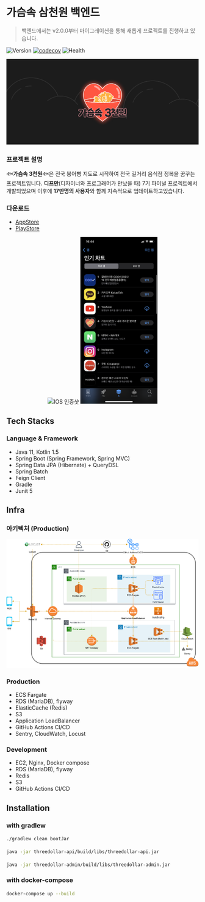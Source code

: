 # 가슴속 삼천원 백엔드
> 백엔드에서는 v2.0.0부터 마이그레이션을 통해 새롭게 프로젝트를 진행하고 있습니다.

![Version](https://img.shields.io/github/v/release/depromeet/3dollars-in-my-pocket-backend?include_prereleases)
[![codecov](https://codecov.io/gh/depromeet/3dollars-in-my-pocket-backend/branch/develop/graph/badge.svg?token=QZPVF6VGHA)](https://codecov.io/gh/depromeet/3dollars-in-my-pocket-backend)
![Health](https://img.shields.io/website?down_message=DOWN&style=flat-square&up_message=UP&url=https://threedollars.co.kr/ping)

![img.png](images/logo.png)

### 프로젝트 설명
🐟**가슴속 3천원**🐟은 전국 붕어빵 지도로 시작하여 전국 길거리 음식점 정복을 꿈꾸는 프로젝트입니다. **디프만**(디자이너와 프로그래머가 만났을 때) 7기 파이널 프로젝트에서 개발되었으며 이후에 **17만명의 사용자**와 함께 지속적으로 업데이트하고있습니다.

### 다운로드
- [AppStore](https://apps.apple.com/kr/app/%EA%B0%80%EC%8A%B4%EC%86%8D3%EC%B2%9C%EC%9B%90-%EB%82%98%EC%99%80-%EA%B0%80%EA%B9%8C%EC%9A%B4-%EB%B6%95%EC%96%B4%EB%B9%B5/id1496099467)
- [PlayStore](https://play.google.com/store/apps/details?id=com.zion830.threedollars)

<p align="center">
    <img src="https://user-images.githubusercontent.com/7058293/110067262-b179c700-7db6-11eb-8451-223956dca69d.jpg" width="40%" alt="IOS 인증샷"/>
    <img src="./images/appstore.png" width="40%" alt="IOS 인증샷">
</p>

## Tech Stacks
### Language & Framework
- Java 11, Kotlin 1.5
- Spring Boot (Spring Framework, Spring MVC)
- Spring Data JPA (Hibernate) + QueryDSL
- Spring Batch
- Feign Client
- Gradle
- Junit 5

## Infra
### 아키텍처 (Production)
![img.png](images/3dollars-architecture-20211016.png)

### Production
- ECS Fargate
- RDS (MariaDB), flyway
- ElasticCache (Redis)
- S3
- Application LoadBalancer
- GitHub Actions CI/CD
- Sentry, CloudWatch, Locust

### Development
- EC2, Nginx, Docker compose
- RDS (MariaDB), flyway
- Redis
- S3
- GitHub Actions CI/CD

## Installation
### with gradlew

```bash
./gradlew clean bootJar

java -jar threedollar-api/build/libs/threedollar-api.jar

java -jar threedollar-admin/build/libs/threedollar-admin.jar  
```

### with docker-compose

```bash
docker-compose up --build
```
